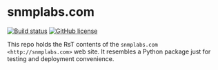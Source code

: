 
snmplabs.com
============

[![Build status](https://travis-ci.org/etingof/snmplabs.com.svg?branch=master)](https://secure.travis-ci.org/etingof/snmplabs.com)
[![GitHub license](https://img.shields.io/badge/license-BSD-blue.svg)](https://raw.githubusercontent.com/etingof/snmplabs.com/master/LICENSE.rst)

This repo holds the RsT contents of the `snmplabs.com <http://snmplabs.com>`
web site. It resembles a Python package just for testing and deployment
convenience.
